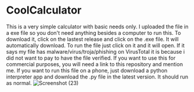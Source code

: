 # CoolCalculator
This is a very simple calculator with basic needs only.
I uploaded the file in a exe file so you don't need anything besides a computer to run this.
To download it, click on the lastest release and click on the .exe file. It will automatically download. To run the file just click on it and it will open.
If it says my file has malware/virus/troja/phishing on VirusTotal it is because i did not want to pay to have the file verified.
If you want to use this for commercial purposes, you will need a link to this repository and mention me. 
If you want to run this file on a phone, just download a python interpreter app and download the .py file in the latest version. It should run as normal.
![Screenshot (23)](https://user-images.githubusercontent.com/116606573/205448056-644ec693-dcf6-4051-98e9-a700ca54a677.png)
